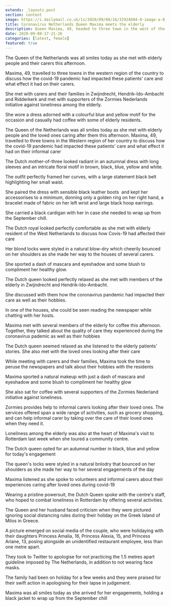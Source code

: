 ```yaml
---
extends: _layouts.post
section: content
image: https://i.dailymail.co.uk/1s/2020/09/08/16/32924604-0-image-a-8_1599580318942.jpg 
title: Coronavirus Netherlands Queen Maxima meets the elderly 
description: Queen Maxima, 49, headed to three town in the west of the Netherlands to meet with information carers and their loved ones to discuss how covid-19 had affected their care. 
date: 2020-09-08-17-21-26 
categories: [latest, female] 
featured: true 
--- 
```

The Queen of the Netherlands was all smiles today as she met with elderly people and their carers this afternoon. 

Maxima, 49, travelled to three towns in the western region of the country to discuss how the covid-19 pandemic had impacted these patients' care and what effect it had on their carers. 

She met with carers and their families in Zwijndrecht, Hendrik-Ido-Ambacht and Ridderkerk and met with supporters of the Zormies Nederlands initiative against loneliness among the elderly. 

She wore a dress adorned with a colourful blue and yellow motif for the occasion and casually had coffee with some of elderly residents. 

The Queen of the Netherlands was all smiles today as she met with elderly people and the loved ones caring after them this afternoon. Maxima, 49, travelled to three towns in the Western region of her country to discuss how the covid-19 pandemic had impacted these patients' care and what effect it had on their informal carer

The Dutch mother-of-three looked radiant in an autumnal dress with long sleeves and an intricate floral motif in brown, black, blue, yellow and white. 

The outfit perfectly framed her curves, with a large statement black belt highlighting her small waist. 

She paired the dress with sensible black leather boots  and kept her accessorises to a minimum, donning only a golden ring on her right hand, a bracelet made of fabric on her left wrist and large black hoop earrings. 

She carried a black cardigan with her in case she needed to wrap up from the September chill.   

The Dutch royal looked perfectly comfortable as she met with elderly resident of the West Netherlands to discuss how Covis-19 had affected their care 

Her blond locks were styled in a natural blow-dry which cheerily bounced on her shoulders as she made her way to the houses of several carers. 

She sported a dash of mascara and eyeshadow and some blush to compliment her healthy glow. 

The Dutch queen looked perfectly relaxed as she met with members of the elderly in Zwijndrecht and Hendrik-Ido-Ambacht.

She discussed with them how the coronavirus pandemic had impacted their care as well as their hobbies. 

In one of the houses, she could be seen reading the newspaper while chatting with her hosts.  

Maxima met with several members of the elderly for coffee this afternoon. Together, they talked about the quality of care they experienced during the coronavirus pademic as well as their hobbies 

The Dutch queen seemed relaxed as she listened to the elderly patients' stories. She also met with the loved ones looking after their care 

While meeting with carers and their families, Maxima took the time to peruse the newspapers and talk about their hobbies with the residents 

Maxima sported a natural makeup with just a dash of mascara and eyeshadow and some blush to compliment her healthy glow 

She also sat for coffee with several supporters of the Zormies Nederland initiative against loneliness. 

Zormies provides help to informal carers looking after their loved ones. The services offered span a wide range of activities, such as grocery shopping, and can help informal carer by taking over the care of their loved ones when they need it. 

Loneliness among the elderly was also at the heart of Maxima's visit to Rotterdam last week when she toured a community centre.

The Dutch queen opted for an autumnal number in black, blue and yellow for today's engagement 

The queen's locks were styled in a natural bnlodry that bounced on her shoulders as she made her way to her several engagements of the day 

Maxima listened as she spoke to volunteers and informal carers about their experiences caring after loved ones during covid-19 

Wearing a pristine powersuit, the Dutch Queen spoke with the centre's staff, who hoped to combat loneliness in Rotterdam by offering several activities. 

The Queen and her husband faced criticism when they were pictured ignoring social distancing rules during their holiday on the Greek Island of Milos in Greece. 

A picture emerged on social media of the couple, who were holidaying with their daughters Princess Amalia, 16, Princess Alexia, 15, and Princess Ariane, 13, posing alongside an unidentified restaurant employee, less than one metre apart.

They took to Twitter to apologise for not practicing the 1.5 metres apart guideline imposed by The Netherlands, in addition to not wearing face masks.

The family had been on holiday for a few weeks and they were praised for their swift action in apologising for their lapse in judgement. 

Maxima was all smiles today as she arrived for her engagements, holding a black jacket to wrap up from the September chill 

